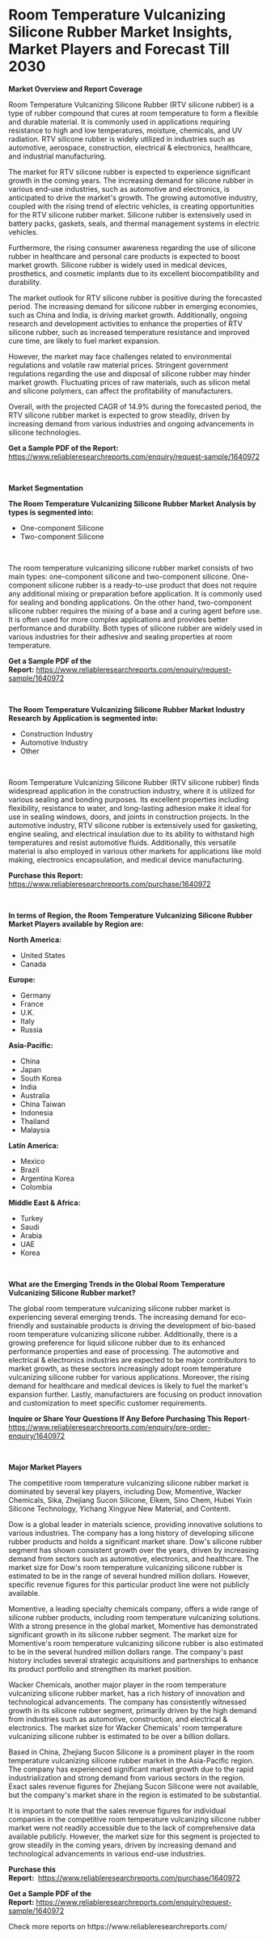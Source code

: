 <p><h1>Room Temperature Vulcanizing Silicone Rubber Market Insights, Market Players and Forecast Till 2030</h1></p><p><strong>Market Overview and Report Coverage</strong></p>
<p><p>Room Temperature Vulcanizing Silicone Rubber (RTV silicone rubber) is a type of rubber compound that cures at room temperature to form a flexible and durable material. It is commonly used in applications requiring resistance to high and low temperatures, moisture, chemicals, and UV radiation. RTV silicone rubber is widely utilized in industries such as automotive, aerospace, construction, electrical & electronics, healthcare, and industrial manufacturing.</p><p>The market for RTV silicone rubber is expected to experience significant growth in the coming years. The increasing demand for silicone rubber in various end-use industries, such as automotive and electronics, is anticipated to drive the market's growth. The growing automotive industry, coupled with the rising trend of electric vehicles, is creating opportunities for the RTV silicone rubber market. Silicone rubber is extensively used in battery packs, gaskets, seals, and thermal management systems in electric vehicles.</p><p>Furthermore, the rising consumer awareness regarding the use of silicone rubber in healthcare and personal care products is expected to boost market growth. Silicone rubber is widely used in medical devices, prosthetics, and cosmetic implants due to its excellent biocompatibility and durability.</p><p>The market outlook for RTV silicone rubber is positive during the forecasted period. The increasing demand for silicone rubber in emerging economies, such as China and India, is driving market growth. Additionally, ongoing research and development activities to enhance the properties of RTV silicone rubber, such as increased temperature resistance and improved cure time, are likely to fuel market expansion.</p><p>However, the market may face challenges related to environmental regulations and volatile raw material prices. Stringent government regulations regarding the use and disposal of silicone rubber may hinder market growth. Fluctuating prices of raw materials, such as silicon metal and silicone polymers, can affect the profitability of manufacturers.</p><p>Overall, with the projected CAGR of 14.9% during the forecasted period, the RTV silicone rubber market is expected to grow steadily, driven by increasing demand from various industries and ongoing advancements in silicone technologies.</p></p>
<p><strong>Get a Sample PDF of the Report:</strong> <a href="https://www.reliableresearchreports.com/enquiry/request-sample/1640972">https://www.reliableresearchreports.com/enquiry/request-sample/1640972</a></p>
<p>&nbsp;</p>
<p><strong>Market Segmentation</strong></p>
<p><strong>The Room Temperature Vulcanizing Silicone Rubber Market Analysis by types is segmented into:</strong></p>
<p><ul><li>One-component Silicone</li><li>Two-component Silicone</li></ul></p>
<p>&nbsp;</p>
<p><p>The room temperature vulcanizing silicone rubber market consists of two main types: one-component silicone and two-component silicone. One-component silicone rubber is a ready-to-use product that does not require any additional mixing or preparation before application. It is commonly used for sealing and bonding applications. On the other hand, two-component silicone rubber requires the mixing of a base and a curing agent before use. It is often used for more complex applications and provides better performance and durability. Both types of silicone rubber are widely used in various industries for their adhesive and sealing properties at room temperature.</p></p>
<p><strong>Get a Sample PDF of the Report:</strong>&nbsp;<a href="https://www.reliableresearchreports.com/enquiry/request-sample/1640972">https://www.reliableresearchreports.com/enquiry/request-sample/1640972</a></p>
<p>&nbsp;</p>
<p><strong>The Room Temperature Vulcanizing Silicone Rubber Market Industry Research by Application is segmented into:</strong></p>
<p><ul><li>Construction Industry</li><li>Automotive Industry</li><li>Other</li></ul></p>
<p>&nbsp;</p>
<p><p>Room Temperature Vulcanizing Silicone Rubber (RTV silicone rubber) finds widespread application in the construction industry, where it is utilized for various sealing and bonding purposes. Its excellent properties including flexibility, resistance to water, and long-lasting adhesion make it ideal for use in sealing windows, doors, and joints in construction projects. In the automotive industry, RTV silicone rubber is extensively used for gasketing, engine sealing, and electrical insulation due to its ability to withstand high temperatures and resist automotive fluids. Additionally, this versatile material is also employed in various other markets for applications like mold making, electronics encapsulation, and medical device manufacturing.</p></p>
<p><strong>Purchase this Report:</strong>&nbsp; <a href="https://www.reliableresearchreports.com/purchase/1640972">https://www.reliableresearchreports.com/purchase/1640972</a></p>
<p>&nbsp;</p>
<p><strong>In terms of Region, the Room Temperature Vulcanizing Silicone Rubber Market Players available by Region are:</strong></p>
<p>
    <p> <strong> North America: </strong>
        <ul>
            <li>United States</li>
            <li>Canada</li>
        </ul>
        </p> 
    <p> <strong> Europe: </strong>
        <ul>
            <li>Germany</li>
            <li>France</li>
            <li>U.K.</li>
            <li>Italy</li>
            <li>Russia</li>
        </ul>
        </p> 
    <p> <strong> Asia-Pacific: </strong>
        <ul>
            <li>China</li>
            <li>Japan</li>
            <li>South Korea</li>
            <li>India</li>
            <li>Australia</li>
            <li>China Taiwan</li>
            <li>Indonesia</li>
            <li>Thailand</li>
            <li>Malaysia</li>
        </ul>
        </p> 
    <p> <strong> Latin America: </strong>
        <ul>
            <li>Mexico</li>
            <li>Brazil</li>
            <li>Argentina Korea</li>
            <li>Colombia</li>
        </ul>
        </p> 
    <p> <strong> Middle East & Africa: </strong>
        <ul>
            <li>Turkey</li>
            <li>Saudi</li>
            <li>Arabia</li>
            <li>UAE</li>
            <li>Korea</li>
        </ul>
    </p>
    </p>
<p>&nbsp;</p>
<p><strong>What are the Emerging Trends in the Global Room Temperature Vulcanizing Silicone Rubber market?</strong></p>
<p><p>The global room temperature vulcanizing silicone rubber market is experiencing several emerging trends. The increasing demand for eco-friendly and sustainable products is driving the development of bio-based room temperature vulcanizing silicone rubber. Additionally, there is a growing preference for liquid silicone rubber due to its enhanced performance properties and ease of processing. The automotive and electrical & electronics industries are expected to be major contributors to market growth, as these sectors increasingly adopt room temperature vulcanizing silicone rubber for various applications. Moreover, the rising demand for healthcare and medical devices is likely to fuel the market's expansion further. Lastly, manufacturers are focusing on product innovation and customization to meet specific customer requirements.</p></p>
<p><strong>Inquire or Share Your Questions If Any Before Purchasing This Report</strong>- <a href="https://www.reliableresearchreports.com/enquiry/pre-order-enquiry/1640972">https://www.reliableresearchreports.com/enquiry/pre-order-enquiry/1640972</a></p>
<p>&nbsp;</p>
<p><strong>Major Market Players</strong></p>
<p><p>The competitive room temperature vulcanizing silicone rubber market is dominated by several key players, including Dow, Momentive, Wacker Chemicals, Sika, Zhejiang Sucon Silicone, Elkem, Sino Chem, Hubei Yixin Silicone Technology, Yichang Xingyue New Material, and Contenti.</p><p>Dow is a global leader in materials science, providing innovative solutions to various industries. The company has a long history of developing silicone rubber products and holds a significant market share. Dow's silicone rubber segment has shown consistent growth over the years, driven by increasing demand from sectors such as automotive, electronics, and healthcare. The market size for Dow's room temperature vulcanizing silicone rubber is estimated to be in the range of several hundred million dollars. However, specific revenue figures for this particular product line were not publicly available.</p><p>Momentive, a leading specialty chemicals company, offers a wide range of silicone rubber products, including room temperature vulcanizing solutions. With a strong presence in the global market, Momentive has demonstrated significant growth in its silicone rubber segment. The market size for Momentive's room temperature vulcanizing silicone rubber is also estimated to be in the several hundred million dollars range. The company's past history includes several strategic acquisitions and partnerships to enhance its product portfolio and strengthen its market position.</p><p>Wacker Chemicals, another major player in the room temperature vulcanizing silicone rubber market, has a rich history of innovation and technological advancements. The company has consistently witnessed growth in its silicone rubber segment, primarily driven by the high demand from industries such as automotive, construction, and electrical & electronics. The market size for Wacker Chemicals' room temperature vulcanizing silicone rubber is estimated to be over a billion dollars.</p><p>Based in China, Zhejiang Sucon Silicone is a prominent player in the room temperature vulcanizing silicone rubber market in the Asia-Pacific region. The company has experienced significant market growth due to the rapid industrialization and strong demand from various sectors in the region. Exact sales revenue figures for Zhejiang Sucon Silicone were not available, but the company's market share in the region is estimated to be substantial.</p><p>It is important to note that the sales revenue figures for individual companies in the competitive room temperature vulcanizing silicone rubber market were not readily accessible due to the lack of comprehensive data available publicly. However, the market size for this segment is projected to grow steadily in the coming years, driven by increasing demand and technological advancements in various end-use industries.</p></p>
<p><strong>Purchase this Report:</strong>&nbsp;&nbsp;<a href="https://www.reliableresearchreports.com/purchase/1640972">https://www.reliableresearchreports.com/purchase/1640972</a></p>
<p></p>
<p><strong>Get a Sample PDF of the Report:</strong>&nbsp;<a href="https://www.reliableresearchreports.com/enquiry/request-sample/1640972">https://www.reliableresearchreports.com/enquiry/request-sample/1640972</a></p>
<p>Check more reports on https://www.reliableresearchreports.com/</p>
